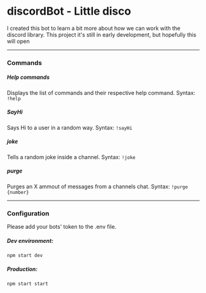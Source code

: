 # discordBot - Little disco

I created this bot to learn a bit more about how we can work with the discord library.
This project it's still in early development, but hopefully this will open 

---------

### Commands

##### Help commands
Displays the list of commands and their respective help command.
Syntax: `!help`

##### SayHi
Says Hi to a user in a random way.
Syntax: `!sayHi`

##### joke
Tells a random joke inside a channel.
Syntax: `!joke`

##### purge
Purges an X ammout of messages from a channels chat.
Syntax: `!purge {number}`


---------

### Configuration

Please add your bots' token to the .env file.

##### Dev environment:

```
npm start dev
```

##### Production:

```
npm start start
```
